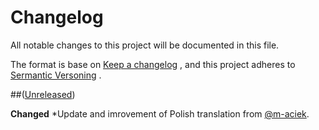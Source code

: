 # Changelog
All notable changes to this project will be documented in this file.

The format is base on [Keep a changelog](https://keepachangelog.com/en/1.0.0/) , and this project adheres to [Sermantic Versoning](https://semver.org/) .

##([Unreleased](https://github.com/olivierlacan/keep-a-changelog/compare/v1.0.0...HEAD))

**Changed**
*Update and imrovement of Polish translation from [@m-aciek](https://github.com/m-aciek).

